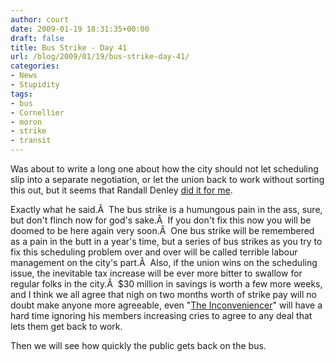 ```yaml
---
author: court
date: 2009-01-19 18:31:35+00:00
draft: false
title: Bus Strike - Day 41
url: /blog/2009/01/19/bus-strike-day-41/
categories:
- News
- Stupidity
tags:
- bus
- Cornellier
- moron
- strike
- transit
---
```


Was about to write a long one about how the city should not let scheduling slip into a separate negotiation, or let the union back to work without sorting this out, but it seems that Randall Denley [did it for me](http://www.ottawacitizen.com/Business/Randall+Denley+rush+into+deal+councillors/1186301/story.html).

Exactly what he said.Â  The bus strike is a humungous pain in the ass, sure, but don't flinch now for god's sake.Â  If you don't fix this now you will be doomed to be here again very soon.Â  One bus strike will be remembered as a pain in the butt in a year's time, but a series of bus strikes as you try to fix this scheduling problem over and over will be called terrible labour management on the city's part.Â  Also, if the union wins on the scheduling issue, the inevitable tax increase will be ever more bitter to swallow for regular folks in the city.Â  $30 million in savings is worth a few more weeks, and I think we all agree that nigh on two months worth of strike pay will no doubt make anyone more agreeable, even "[The Inconveniencer](http://www.vallentyne.com/blog/2009/01/16/bus-strike-day-too-fricking-many/)" will have a hard time ignoring his members increasing cries to agree to any deal that lets them get back to work.

Then we will see how quickly the public gets back on the bus.
